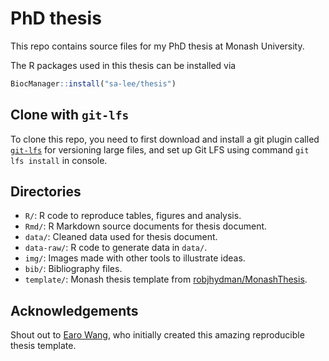 # PhD thesis

This repo contains source files for my PhD thesis at Monash University.

The R packages used in this thesis can be installed via

```r
BiocManager::install("sa-lee/thesis")
```

## Clone with `git-lfs`

To clone this repo, you need to first download and install a git plugin called [`git-lfs`](https://git-lfs.github.com) for versioning large files, and set up Git LFS using command `git lfs install` in console.

## Directories

* `R/`: R code to reproduce tables, figures and analysis.
* `Rmd/`: R Markdown source documents for thesis document.
* `data/`: Cleaned data used for thesis document.
* `data-raw/`: R code to generate data in `data/`.
* `img/`: Images made with other tools to illustrate ideas. 
* `bib/`: Bibliography files.
* `template/`: Monash thesis template from [robjhydman/MonashThesis](https://github.com/robjhyndman/MonashThesis).


## Acknowledgements

Shout out to [Earo Wang](https://earo.me), who initially created this amazing
reproducible thesis template.
